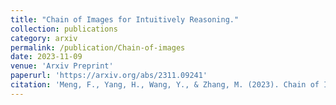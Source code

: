 ```yaml
---
title: "Chain of Images for Intuitively Reasoning."
collection: publications
category: arxiv
permalink: /publication/Chain-of-images
date: 2023-11-09
venue: 'Arxiv Preprint'
paperurl: 'https://arxiv.org/abs/2311.09241'
citation: 'Meng, F., Yang, H., Wang, Y., & Zhang, M. (2023). Chain of Images for Intuitively Reasoning. arXiv preprint arXiv:2311.09241.'
---
```



